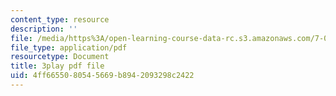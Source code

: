 ```yaml
---
content_type: resource
description: ''
file: /media/https%3A/open-learning-course-data-rc.s3.amazonaws.com/7-01sc-fundamentals-of-biology-fall-2011/4ff6655080545669b8942093298c2422_CdAgzk5tQhs.pdf
file_type: application/pdf
resourcetype: Document
title: 3play pdf file
uid: 4ff66550-8054-5669-b894-2093298c2422
---
```

